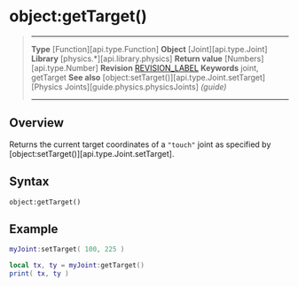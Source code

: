 # object:getTarget()

> --------------------- ------------------------------------------------------------------------------------------
> __Type__              [Function][api.type.Function]
> __Object__            [Joint][api.type.Joint]
> __Library__           [physics.*][api.library.physics]
> __Return value__      [Numbers][api.type.Number]
> __Revision__          [REVISION_LABEL](REVISION_URL)
> __Keywords__          joint, getTarget
> __See also__          [object:setTarget()][api.type.Joint.setTarget]
>								[Physics Joints][guide.physics.physicsJoints] _(guide)_
> --------------------- ------------------------------------------------------------------------------------------


## Overview

Returns the current target coordinates of a `"touch"` joint as specified by [object:setTarget()][api.type.Joint.setTarget].

## Syntax

	object:getTarget()
	

## Example

``````lua
myJoint:setTarget( 100, 225 )

local tx, ty = myJoint:getTarget()
print( tx, ty )
``````